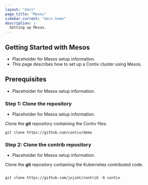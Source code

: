 ```yaml
---
layout: "docs"
page_title: "Mesos"
sidebar_current: "docs-home"
description: |-
  Setting up Mesos.
---
```


## Getting Started with Mesos
* Placeholder for Mesos setup information.
* This page describes how to set up a Contiv cluster using Mesos.


## Prerequisites
* Placeholder for Mesos setup information.

### Step 1: Clone the repository
* Placeholder for Mesos setup information.


Clone the **git** repository containing the Contiv files.  

```
git clone https://github.com/contiv/demo
```

### Step 2: Clone the contrib repository
* Placeholder for Mesos setup information.

Clone the **git** repository containing the Kubernetes contributed code.

```

git clone https://github.com/jojimt/contrib -b contiv
```
